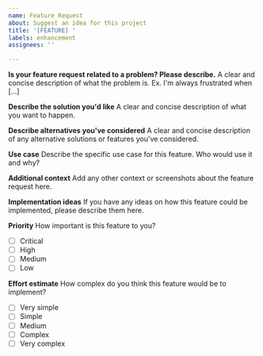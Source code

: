 ```yaml
---
name: Feature Request
about: Suggest an idea for this project
title: '[FEATURE] '
labels: enhancement
assignees: ''

---
```


**Is your feature request related to a problem? Please describe.**
A clear and concise description of what the problem is. Ex. I'm always frustrated when [...]

**Describe the solution you'd like**
A clear and concise description of what you want to happen.

**Describe alternatives you've considered**
A clear and concise description of any alternative solutions or features you've considered.

**Use case**
Describe the specific use case for this feature. Who would use it and why?

**Additional context**
Add any other context or screenshots about the feature request here.

**Implementation ideas**
If you have any ideas on how this feature could be implemented, please describe them here.

**Priority**
How important is this feature to you?
- [ ] Critical
- [ ] High
- [ ] Medium
- [ ] Low

**Effort estimate**
How complex do you think this feature would be to implement?
- [ ] Very simple
- [ ] Simple
- [ ] Medium
- [ ] Complex
- [ ] Very complex
